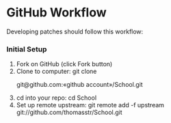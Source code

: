 <h1>GitHub Workflow</h1>

Developing patches should follow this workflow:

<h3>Initial Setup</h3>

<ol>
	<li>Fork on GitHub (click Fork button)</li>
	<li>Clone to computer: git clone <p>git@github.com:«github account»/School.git</p></li>
	<li>cd into your repo: cd School</li>
	<li>Set up remote upstream: git remote add -f upstream git://github.com/thomasstr/School.git</li>
</ol>

